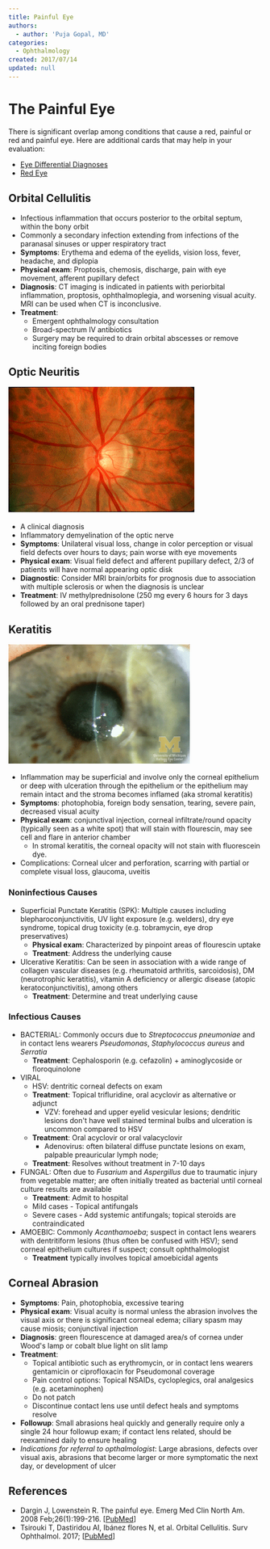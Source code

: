 ```yaml
---
title: Painful Eye
authors:
  - author: 'Puja Gopal, MD'
categories:
  - Ophthalmology
created: 2017/07/14
updated: null
---
```

# The Painful Eye

There is significant overlap among conditions that cause a red, painful or red and painful eye. Here are additional cards that may help in your evaluation:

- [Eye Differential Diagnoses](/cards/eye-ddx)
- [Red Eye](/cards/red-eye)

## Orbital Cellulitis

- Infectious inflammation that occurs posterior to the orbital septum, within the bony orbit
- Commonly a secondary infection extending from infections of the paranasal sinuses or upper respiratory tract
- **Symptoms**: Erythema and edema of the eyelids, vision loss, fever, headache, and diplopia
- **Physical exam**: Proptosis, chemosis, discharge, pain with eye movement, afferent pupillary defect
- **Diagnosis**: CT imaging is indicated in patients with periorbital inflammation, proptosis, ophthalmoplegia, and worsening visual acuity. MRI can be used when CT is inconclusive.
- **Treatment**: 
	- Emergent ophthalmology consultation
	- Broad-spectrum IV antibiotics
	- Surgery may be required to drain orbital abscesses or remove inciting foreign bodies

## Optic Neuritis

![normal optic disc in optic neuritis photo](media/eye-painful_image-1.png)

- A clinical diagnosis
- Inflammatory demyelination of the optic nerve
- **Symptoms**: Unilateral visual loss, change in color perception or visual field defects over hours to days; pain worse with eye movements
- **Physical exam**: Visual field defect and afferent pupillary defect, 2/3 of patients will have normal appearing optic disk 
- **Diagnostic**: Consider MRI brain/orbits for prognosis due to association with multiple sclerosis or when the diagnosis is unclear
- **Treatment**: IV methylprednisolone (250 mg every 6 hours for 3 days followed by an oral prednisone taper)

## Keratitis

![keratitis photo](media/eye-painful_image-2.png)

- Inflammation may be superficial and involve only the corneal epithelium or deep with ulceration through the epithelium or the epithelium may remain intact and the stroma becomes inflamed (aka stromal keratitis)
- **Symptoms**: photophobia, foreign body sensation, tearing, severe pain, decreased visual acuity
- **Physical exam**: conjunctival injection, corneal infiltrate/round opacity (typically seen as a white spot) that will stain with flourescin, may see cell and flare in anterior chamber
	- In stromal keratitis, the corneal opacity will not stain with fluorescein dye.
- Complications: Corneal ulcer and perforation, scarring with partial or complete visual loss, glaucoma, uveitis

### Noninfectious Causes

- Superficial Punctate Keratitis (SPK): Multiple causes including blepharoconjunctivitis, UV light exposure (e.g. welders), dry eye syndrome, topical drug toxicity (e.g. tobramycin, eye drop preservatives)
	- **Physical exam**: Characterized by pinpoint areas of flourescin uptake
	- **Treatment**: Address the underlying cause
- Ulcerative Keratitis: Can be seen in association with a wide range of collagen vascular diseases (e.g. rheumatoid arthritis, sarcoidosis), DM (neurotrophic keratitis), vitamin A deficiency or allergic disease (atopic keratoconjunctivitis), among others 
  - **Treatment**: Determine and treat underlying cause

### Infectious Causes
- BACTERIAL: Commonly occurs due to _Streptococcus pneumoniae_ and in contact lens wearers _Pseudomonas_, _Staphylococcus aureus_ and _Serratia_
	- **Treatment**: Cephalosporin (e.g. cefazolin) + aminoglycoside or floroquinolone
- VIRAL
	- HSV: dentritic corneal defects on exam
  - **Treatment**: Topical trifluridine, oral acyclovir as alternative or adjunct 
	- VZV: forehead and upper eyelid vesicular lesions; dendritic lesions don't have well stained terminal bulbs and ulceration is uncommon compared to HSV
  - **Treatment**: Oral acyclovir or oral valacyclovir
	- Adenovirus: often bilateral diffuse punctate lesions on exam, palpable preauricular lymph node; 
  - **Treatment**: Resolves without treatment in 7-10 days
- FUNGAL: Often due to _Fusarium_ and _Aspergillus_ due to traumatic injury from vegetable matter; are often initially treated as bacterial until corneal culture results are available
  - **Treatment**: Admit to hospital
  - Mild cases - Topical antifungals
  - Severe cases - Add systemic antifungals; topical steroids are contraindicated
- AMOEBIC: Commonly _Acanthamoeba_; suspect in contact lens wearers with dentritiform lesions (thus often be confused with HSV); send corneal epithelium cultures if suspect; consult ophthalmologist
  - **Treatment** typically involves topical amoebicidal agents

## Corneal Abrasion
- **Symptoms**: Pain, photophobia, excessive tearing
- **Physical exam**: Visual acuity is normal unless the abrasion involves the visual axis or there is significant corneal edema; ciliary spasm may cause miosis; conjunctival injection
- **Diagnosis**: green flourescence at damaged area/s of cornea under Wood's lamp or cobalt blue light on slit lamp
- **Treatment**: 
  - Topical antibiotic such as erythromycin, or in contact lens wearers gentamicin or ciprofloxacin for Pseudomonal coverage
  - Pain control options: Topical NSAIDs, cycloplegics, oral analgesics (e.g. acetaminophen)
  - Do not patch
  - Discontinue contact lens use until defect heals and symptoms resolve
- **Followup**: Small abrasions heal quickly and generally require only a single 24 hour followup exam; if contact lens related, should be reexamined daily to ensure healing
- _Indications for referral to opthalmologist_: Large abrasions, defects over visual axis, abrasions that become larger or more symptomatic the next day, or development of ulcer

## References

- Dargin J, Lowenstein R. The painful eye. Emerg Med Clin North Am. 2008 Feb;26(1):199-216. [[PubMed](https://www.ncbi.nlm.nih.gov/pubmed/18249263)]
- Tsirouki T, Dastiridou AI, Ibánez flores N, et al. Orbital Cellulitis. Surv Ophthalmol. 2017; [[PubMed](https://www.ncbi.nlm.nih.gov/pubmed/29248536)]
